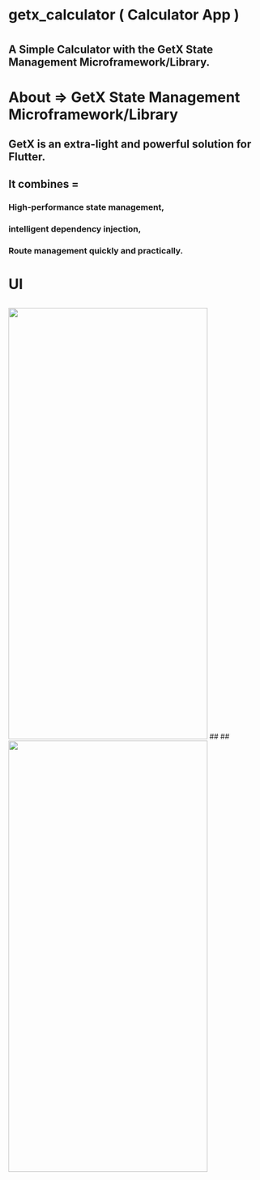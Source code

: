 # getx_calculator ( Calculator App )
# 
## A Simple Calculator with the GetX State Management Microframework/Library.
# 
# 
# About => GetX State Management Microframework/Library
## GetX is an extra-light and powerful solution for Flutter.
## 
## It combines = 
### High-performance state management, 
### intelligent dependency injection, 
### Route management quickly and practically.

#

# UI 
##
## 
<img src="https://github.com/Rahul-Sharma-Github/getx_calculator/assets/64002004/a6609f2b-1f9f-4c38-83a6-5a1581c1c06c" width="393" height="852">
##
##
<img src="https://github.com/Rahul-Sharma-Github/getx_calculator/assets/64002004/9c8fd7d1-ed95-44ae-ac6d-2bd187f81206" width="393" height="852">





